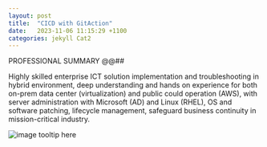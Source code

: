 ```yaml
---
layout: post
title:  "CICD with GitAction"
date:   2023-11-06 11:15:29 +1100
categories: jekyll Cat2
---
```


PROFESSIONAL SUMMARY @@##

Highly skilled enterprise ICT solution implementation and troubleshooting in hybrid environment, deep understanding and hands on experience for both on-prem data center (virtualization) and public could operation (AWS), with server administration with Microsoft (AD) and Linux (RHEL), OS and software patching, lifecycle management, safeguard business continuity in mission-critical industry.


![image tooltip here](/assets/aws.png)
